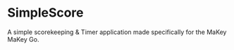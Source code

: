 # SimpleScore
A simple scorekeeping &amp; Timer application made specifically for the MaKey MaKey Go.
